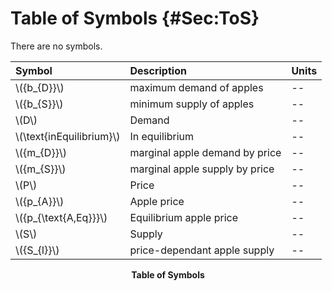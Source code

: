 # Table of Symbols {#Sec:ToS}

There are no symbols.

<div id="Table:ToS"></div>

|Symbol                    |Description                   |Units|
|:-------------------------|:-----------------------------|:----|
|\\({b\_{D}}\\)            |maximum demand of apples      |--   |
|\\({b\_{S}}\\)            |minimum supply of apples      |--   |
|\\(D\\)                   |Demand                        |--   |
|\\(\text{inEquilibrium}\\)|In equilibrium                |--   |
|\\({m\_{D}}\\)            |marginal apple demand by price|--   |
|\\({m\_{S}}\\)            |marginal apple supply by price|--   |
|\\(P\\)                   |Price                         |--   |
|\\({p\_{A}}\\)            |Apple price                   |--   |
|\\({p\_{\text{A,Eq}}}\\)  |Equilibrium apple price       |--   |
|\\(S\\)                   |Supply                        |--   |
|\\({S\_{l}}\\)            |price-dependant apple supply  |--   |

**<p align="center">Table of Symbols</p>**
